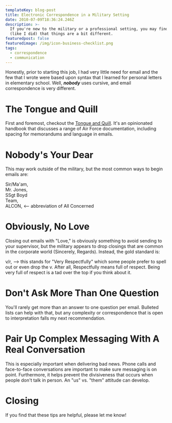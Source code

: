 ```yaml
---
templateKey: blog-post
title: Electronic Correspondence in a Military Setting
date: 2010-07-09T18:36:24.246Z
description: >-
  If you're new to the military or a professional setting, you may find out
  (like I did) that things are a bit different.
featuredpost: false
featuredimage: /img/icon-business-checklist.png
tags:
  - correspondence
  - communication
---
```

Honestly, prior to starting this job, I had very little need for email and the few that I wrote were based upon syntax that I learned for personal letters in elementary school.  Well, **_nobody_** uses cursive, and email correspondence is very different.

# The Tongue and Quill

First and foremost, checkout the [Tongue and Quill](https://static.e-publishing.af.mil/production/1/saf_cio_a6/publication/afh33-337/afh33-337.pdf).  It's an opinionated handbook that discusses a range of Air Force documentation, including spacing for memorandums and language in emails.

# Nobody's Your Dear

This may work outside of the military, but the most common ways to begin emails are:

Sir/Ma'am,\
Mr. Jones,\
SSgt Boyd\
Team,\
ALCON, <-- abbreviation of All Concerned

# Obviously, No Love

Closing out emails with "Love," is obviously something to avoid sending to your supervisor, but the military appears to drop closings that are common in the corporate world (Sincerely, Regards).  Instead, the gold standard is:

v/r,  --> this stands for "Very Respectfully" which some people prefer to spell out or even drop the v.  After all, Respectfully means full of respect.  Being very full of respect is a tad over the top if you think about it.

# Don't Ask More Than One Question

You'll rarely get more than an answer to one question per email.  Bulleted lists can help with that, but any complexity or correspondence that is open to interpretation falls my next recommendation.

# Pair Up Complex Messaging With A Real Conversation

This is especially important when delivering bad news.  Phone calls and face-to-face conversations are important to make sure messaging is on point.  Furthermore, it helps prevent the divisiveness that occurs when people don't talk in person.  An "us" vs. "them" attitude can develop.

# Closing

If you find that these tips are helpful, please let me know!
